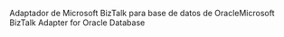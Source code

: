<span data-ttu-id="eae6a-101">Adaptador de Microsoft BizTalk para base de datos de Oracle</span><span class="sxs-lookup"><span data-stu-id="eae6a-101">Microsoft BizTalk Adapter for Oracle Database</span></span>